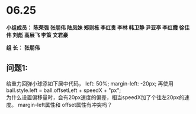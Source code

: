 # **06.25**

**小组成员： 陈荣强 张朋伟 陆凤妹  郑则栋 李红贵 李林 韩卫静 尹亚亭 李红霞  徐佳伟  刘彪  高展飞 李策  文君豪**

**组       长： 张朋伟**


## 问题1:
给重力回弹小球添如下居中代码，
left: 50%;
margin-left: -20px; 
再使用 ball.style.left = ball.offsetLeft + speedX + "px";  
为什么设置偏移量时，会有20px速度的偏差，相当speedX加了个往左20px的速度。
margin-left属性和 offset属性有冲突吗？